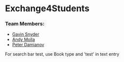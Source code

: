 # Exchange4Students

### Team Members:
* [Gavin Snyder](https://github.com/Arceus1ooo)
* [Andy Molla](https://github.com/Keyodinfire)
* [Peter Damianov](https://github.com/pdamiano-11)


For search bar test, use Book type and 'test' in text entry
